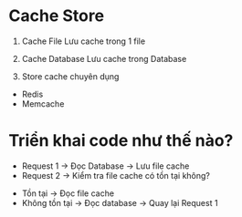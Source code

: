 # Cache Store

1. Cache File
   Lưu cache trong 1 file

2. Cache Database
   Lưu cache trong Database

3. Store cache chuyên dụng

- Redis
- Memcache

# Triển khai code như thế nào?

- Request 1 -> Đọc Database -> Lưu file cache
- Request 2 -> Kiểm tra file cache có tồn tại không?

* Tồn tại -> Đọc file cache
* Không tồn tại -> Đọc database -> Quay lại Request 1

